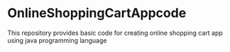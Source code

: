 # OnlineShoppingCartAppcode
This repository provides basic code for creating online shopping cart app using java programming language
